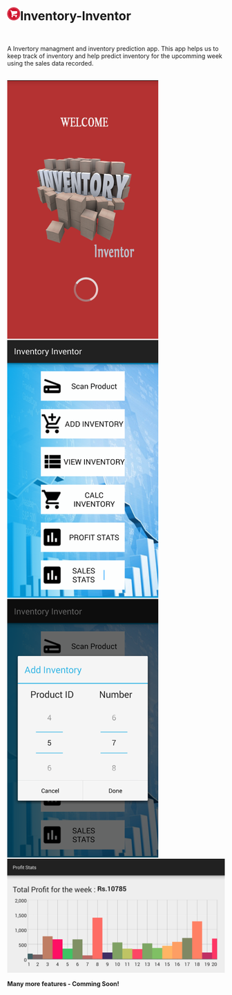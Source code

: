 <h1><img src="icon.png" width="30px" height="30px"/>Inventory-Inventor</h1>
<br/>
<p>A Invertory managment and inventory prediction app. 
This app helps us to keep track of inventory and help predict inventory for the upcomming week using the sales data recorded.</p>
<br/>

<img src="Screenshots/Screenshot_1.png" width="350px"/>
<br/>
<img src="Screenshots/Screenshot_2.png" width="350px"/>
<br/>
<img src="Screenshots/Screenshot_3.png" width="350px"/>
<br/>
<img src="Screenshots/Screenshot_4.png" heigh="350px"/>

<p><strong>Many more features - Comming Soon!</strong></p>